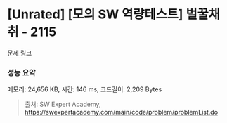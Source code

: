 # [Unrated] [모의 SW 역량테스트] 벌꿀채취 - 2115 

[문제 링크](https://swexpertacademy.com/main/code/problem/problemDetail.do?contestProbId=AV5V4A46AdIDFAWu) 

### 성능 요약

메모리: 24,656 KB, 시간: 146 ms, 코드길이: 2,209 Bytes



> 출처: SW Expert Academy, https://swexpertacademy.com/main/code/problem/problemList.do